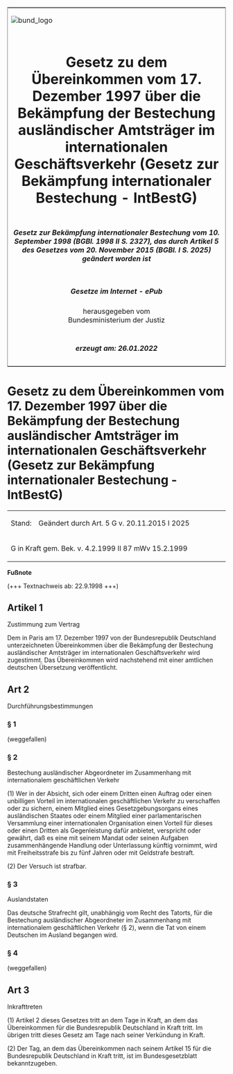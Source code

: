 <span id="DECKBLATT.html"></span>

<table border="0" frame="border" width="100%">

<tr valign="top">

<td align="left">

![bund\_logo](BfJ_2021_Web_de_de.gif)

</td>

<td align="right">

 

</td>

</tr>

<tr align="center" valign="middle">

<td colspan="2">

# Gesetz zu dem Übereinkommen vom 17. Dezember 1997 über die Bekämpfung der Bestechung ausländischer Amtsträger im internationalen Geschäftsverkehr (Gesetz zur Bekämpfung internationaler Bestechung - IntBestG)

</td>

</tr>

<tr align="center" valign="middle">

<td colspan="2">

##### Gesetz zur Bekämpfung internationaler Bestechung vom 10. September 1998 (BGBl. 1998 II S. 2327), das durch Artikel 5 des Gesetzes vom 20. November 2015 (BGBl. I S. 2025) geändert worden ist

</td>

</tr>

<tr align="center" valign="middle">

<td colspan="2">

  
  

##### Gesetze im Internet - ePub  
  
herausgegeben vom  
Bundesministerium der Justiz

</td>

</tr>

<tr align="center" valign="bottom">

<td colspan="2">

  
  

##### erzeugt am: 26.01.2022

</td>

</tr>

</table>

<span id="BJNR232729998.html"></span>

# Gesetz zu dem Übereinkommen vom 17. Dezember 1997 über die Bekämpfung der Bestechung ausländischer Amtsträger im internationalen Geschäftsverkehr (Gesetz zur Bekämpfung internationaler Bestechung - IntBestG)

<div>

<div class="jnhtml">

<table width="100%">

<colgroup>

<col width="10%">

</col>

<col width="90%">

</col>

</colgroup>

<tr>

<td>

Stand:

</div>

</div>

</td>

<td>

Geändert durch Art. 5 G v. 20.11.2015 I 2025

</td>

</tr>

<tr>

<td colspan="2">

G in Kraft gem. Bek. v. 4.2.1999 II 87 mWv 15.2.1999

</td>

</tr>

</table>

</div>

</div>

<div>

  
**Fußnote**

<div class="jnhtml">

<div>

<div class="jurAbsatz">

(+++ Textnachweis ab: 22.9.1998 +++)

</div>

</div>

</div>

</div>

<span id="BJNR232729998BJNG000100305.html"></span>

## Artikel 1  
Zustimmung zum Vertrag

<div>

<div class="jnhtml">

<div>

<div class="jurAbsatz">

Dem in Paris am 17. Dezember 1997 von der Bundesrepublik Deutschland
unterzeichneten Übereinkommen über die Bekämpfung der Bestechung
ausländischer Amtsträger im internationalen Geschäftsverkehr wird
zugestimmt. Das Übereinkommen wird nachstehend mit einer amtlichen
deutschen Übersetzung veröffentlicht.

</div>

</div>

</div>

</div>

<span id="BJNR232729998BJNG000200305.html"></span>

## Art 2  
Durchführungsbestimmungen

<span id="BJNR232729998BJNE000401308.html"></span>

### § 1  
(weggefallen)

<span id="BJNR232729998BJNE000500305.html"></span>

### § 2  
Bestechung ausländischer Abgeordneter im Zusammenhang mit internationalem geschäftlichen Verkehr

<div>

<div class="jnhtml">

<div>

<div class="jurAbsatz">

(1) Wer in der Absicht, sich oder einem Dritten einen Auftrag oder einen
unbilligen Vorteil im internationalen geschäftlichen Verkehr zu
verschaffen oder zu sichern, einem Mitglied eines Gesetzgebungsorgans
eines ausländischen Staates oder einem Mitglied einer parlamentarischen
Versammlung einer internationalen Organisation einen Vorteil für dieses
oder einen Dritten als Gegenleistung dafür anbietet, verspricht oder
gewährt, daß es eine mit seinem Mandat oder seinen Aufgaben
zusammenhängende Handlung oder Unterlassung künftig vornimmt, wird mit
Freiheitsstrafe bis zu fünf Jahren oder mit Geldstrafe bestraft.

</div>

<div class="jurAbsatz">

(2) Der Versuch ist strafbar.

</div>

</div>

</div>

</div>

<span id="BJNR232729998BJNE000601308.html"></span>

### § 3  
Auslandstaten

<div>

<div class="jnhtml">

<div>

<div class="jurAbsatz">

Das deutsche Strafrecht gilt, unabhängig vom Recht des Tatorts, für die
Bestechung ausländischer Abgeordneter im Zusammenhang mit
internationalem geschäftlichen Verkehr (§ 2), wenn die Tat von einem
Deutschen im Ausland begangen wird.

</div>

</div>

</div>

</div>

<span id="BJNR232729998BJNE000701308.html"></span>

### § 4  
(weggefallen)

<span id="BJNR232729998BJNG000300305.html"></span>

## Art 3  
Inkrafttreten

<div>

<div class="jnhtml">

<div>

<div class="jurAbsatz">

(1) Artikel 2 dieses Gesetzes tritt an dem Tage in Kraft, an dem das
Übereinkommen für die Bundesrepublik Deutschland in Kraft tritt. Im
übrigen tritt dieses Gesetz am Tage nach seiner Verkündung in Kraft.

</div>

<div class="jurAbsatz">

(2) Der Tag, an dem das Übereinkommen nach seinem Artikel 15 für die
Bundesrepublik Deutschland in Kraft tritt, ist im Bundesgesetzblatt
bekanntzugeben.

</div>

</div>

</div>

</div>
